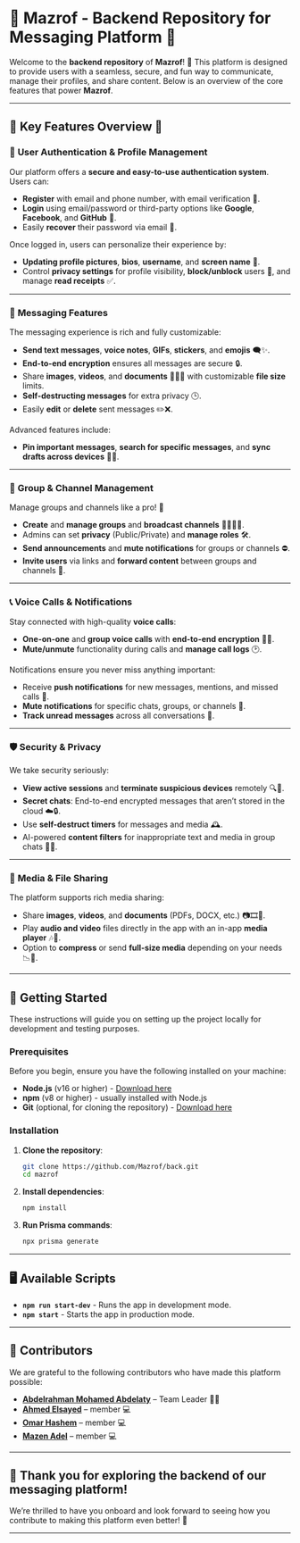 # 🌟 **Mazrof - Backend Repository for Messaging Platform** 🌟

Welcome to the **backend repository** of **Mazrof**! 🚀 This platform is designed to provide users with a seamless, secure, and fun way to communicate, manage their profiles, and share content. Below is an overview of the core features that power **Mazrof**.

---

## 🎉 **Key Features Overview** 🎉

### 🔐 **User Authentication & Profile Management**
Our platform offers a **secure and easy-to-use authentication system**. Users can:

- **Register** with email and phone number, with email verification 📧.
- **Login** using email/password or third-party options like **Google**, **Facebook**, and **GitHub** 🔑.
- Easily **recover** their password via email 🔄.

Once logged in, users can personalize their experience by:

- **Updating profile pictures**, **bios**, **username**, and **screen name** 🎨.
- Control **privacy settings** for profile visibility, **block/unblock** users 🚫, and manage **read receipts** ✅.
  
---

### 💬 **Messaging Features**
The messaging experience is rich and fully customizable:

- **Send text messages**, **voice notes**, **GIFs**, **stickers**, and **emojis** 🗨️✨.
- **End-to-end encryption** ensures all messages are secure 🔒.
- Share **images**, **videos**, and **documents** 📸🎥📑 with customizable **file size** limits.
- **Self-destructing messages** for extra privacy 🕒.
- Easily **edit** or **delete** sent messages ✏️❌.

Advanced features include:

- **Pin important messages**, **search for specific messages**, and **sync drafts across devices** 🔎📱.
  
---

### 👥 **Group & Channel Management**
Manage groups and channels like a pro! 👑

- **Create** and **manage groups** and **broadcast channels** 🧑‍🤝‍🧑📢.
- Admins can set **privacy** (Public/Private) and **manage roles** 🛠️.
- **Send announcements** and **mute notifications** for groups or channels ⛔.
- **Invite users** via links and **forward content** between groups and channels 🔗.

---

### 📞 **Voice Calls & Notifications**
Stay connected with high-quality **voice calls**:

- **One-on-one** and **group voice calls** with **end-to-end encryption** 🎤🔐.
- **Mute/unmute** functionality during calls and **manage call logs** 🕑.

Notifications ensure you never miss anything important:

- Receive **push notifications** for new messages, mentions, and missed calls 📲.
- **Mute notifications** for specific chats, groups, or channels 🔕.
- **Track unread messages** across all conversations 🔴.

---

### 🛡️ **Security & Privacy**
We take security seriously:

- **View active sessions** and **terminate suspicious devices** remotely 🔍🚫.
- **Secret chats**: End-to-end encrypted messages that aren’t stored in the cloud ☁️🔒.
- Use **self-destruct timers** for messages and media 🕰️.
- AI-powered **content filters** for inappropriate text and media in group chats 🤖🛑.

---

### 📁 **Media & File Sharing**
The platform supports rich media sharing:

- Share **images**, **videos**, and **documents** (PDFs, DOCX, etc.) 📷🎞️📄.
- Play **audio and video** files directly in the app with an in-app **media player** 🎶🎥.
- Option to **compress** or send **full-size media** depending on your needs 📉📏.

---

## 🚀 **Getting Started**

These instructions will guide you on setting up the project locally for development and testing purposes.

### **Prerequisites**
Before you begin, ensure you have the following installed on your machine:

- **Node.js** (v16 or higher) - [Download here](https://nodejs.org/)
- **npm** (v8 or higher) - usually installed with Node.js
- **Git** (optional, for cloning the repository) - [Download here](https://git-scm.com/)

### **Installation**

1. **Clone the repository**:

   ```bash
   git clone https://github.com/Mazrof/back.git
   cd mazrof
   ```

2. **Install dependencies**:

   ```bash
   npm install
   ```

3. **Run Prisma commands**:

   ```bash
   npx prisma generate
   ```

---

## 🖥️ **Available Scripts**

- **`npm run start-dev`** - Runs the app in development mode.
- **`npm start`** - Starts the app in production mode.

---

## 👥 **Contributors**

We are grateful to the following contributors who have made this platform possible:

- **[Abdelrahman Mohamed Abdelaty](https://github.com/Abdelrahman-Mohamed-Abdelaty)** – Team Leader 👨‍💻
- **[Ahmed Elsayed](https://github.com/Ahmed-El-sayed-Mahmoud)** – member 💻
- **[Omar Hashem](https://github.com/omarhashem80)** – member 💻
- **[Mazen Adel](https://github.com/mez3n)** – member 💻

---

## 🌟 **Thank you for exploring the backend of our messaging platform!**

We’re thrilled to have you onboard and look forward to seeing how you contribute to making this platform even better! 🎉

---
